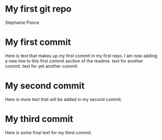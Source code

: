 My first git repo
================
Stephanie Ponce

# My first commit

Here is text that makes up my first commit in my first repo. I am now
adding a new line to this first commit section of the readme. text for
another commit. text for yet another commit.

# My second commit

Here is more text that will be added in my second commit.

# My third commit

Here is some final text for my third commit.
